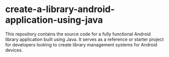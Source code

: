 # create-a-library-android-application-using-java
This repository contains the source code for a fully functional Android library application built using Java. It serves as a reference or starter project for developers looking to create library management systems for Android devices.

